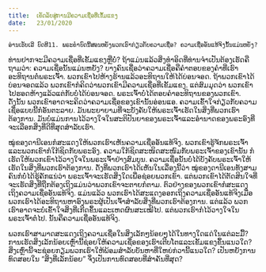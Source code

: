 ```yaml
---
title:  ເຄັດລັບສູ່ການມີຄວາມເຊື່ອທີ່ເຂັ້ມແຂງ
date:   23/01/2020
---
```


`ອ່ານເຮັບເລີ ບົດທີ11. ພຣະຄຳບົດນີ້ສອນຫຍັງພວກເຮົາກ່ຽວກັບຄວາມເຊື່ອ? ຄວາມເຊື່ອອັນແທ້ຈິງນັ້ນແມ່ນຫຍັງ?`

ທ່ານຢາກຈະມີຄວາມເຊື່ອທີ່ເຂັ້ມແຂງຫຼືບໍ່? ຖ້າແມ່ນແລ້ວສິ່ງທຳອິດທີ່ທ່ານຈຳເປັນຕ້ອງເຮັດຄືຖາມວ່າ: ຄວາມເຊື່ອນັ້ນແມ່ນຫຍັງ? ບາງຄົນເຊື່ອວ່າຄວາມເຊື່ອຄືຄຳຕອບຂອງຄຳທີ່ເຮົາອະທິຖານຕໍ່ພຣະເຈົ້າ. ພວກເຂົາໄປຫ້າງຮ້ານແລ້ວອະທິຖານໃຫ້ໄດ້ບ່ອນຈອດ. ຖ້າພວກເຂົາໄດ້ບ່ອນຈອດແລ້ວ ພວກເຂົາກໍຄິດວ່າພວກເຂົາມີຄວາມເຊື່ອທີ່ເຂັ້ມແຂງ. ແຕ່ສົມມຸດວ່າ ພວກເຂົາໄປຮອດຫ້າງແລ້ວແຕ່ກັບບໍ່ໄດ້ບ່ອນຈອດ. ພຣະເຈົ້າບໍ່ໄດ້ຕອບຄຳອະທິຖານຂອງພວກເຂົາ. ດັ່ງນັ້ນ ພວກເຂົາອາດຈະຄິດວ່າຄວາມເຊື່ອຂອງເຂົານັ້ນອ່ອນແອ. ຄວາມເຂົ້າໃຈກ່ຽວກັບຄວາມເຊື່ອແບບນີ້ກໍອັນຕະລາຍ. ມັນພະຍາຍາມທີ່ຈະບັງຄັບໃຫ້ພຣະເຈົ້າເຮັດໃນສິ່ງທີ່ພວກເຮົາຕ້ອງການ. ມັນບໍ່ແມ່ນການໄວ້ວາງໃຈໃນສະຕິປັນຍາຂອງພຣະເຈົ້າແລະອຳນາດຂອງພຣະອົງທີ່ຈະເລືອກສິ່ງທີ່ດີທີ່ສຸດສຳລັບເຮົາ.

ໝູ່ຂອງດານີເອນກໍສະແດງໃຫ້ພວກເຮົາເຫັນຄວາມເຊື່ອອັນແທ້ຈິງ. ພວກເຂົາຮູ້ຈັກພຣະເຈົ້າແລະພວກເຂົາກໍໃກ້ຊິດກັບພຣະອົງ. ຄວາມໃກ້ຊິດສະໜິດສະໜົມກັບພຣະເຈົ້າຂອງເຂົານັ້ນ ກໍເຮັດໃຫ້ພວກເຂົາໄວ້ວາງໃຈໃນພຣະເຈົ້າຢ່າງສົມບູນ. ຄວາມເຊື່ອນັ້ນບໍ່ໄດ້ບັງຄັບພຣະເຈົ້າໃຫ້ເຮັດໃນສິ່ງທີ່ພວກເຮົາຕ້ອງການ. ດັ່ງທີ່ພວກເຮົາໄດ້ເຫັນໃນເລື່ອງນີ້ວ່າ ໝູ່ຂອງດານີເອນທັງສາມຄົນກໍບໍ່ໄດ້ຮູ້ຄັກແນ່ວ່າ ພຣະເຈົ້າຈະເຮັດສິ່ງໃດເພື່ອຊ່ອຍພວກເຂົາ. ແຕ່ພວກເຂົາໄດ້ຕັດສິນໃຈທີ່ຈະເຮັດສິ່ງທີ່ຖືກຕ້ອງເຖິງແມ່ນວ່າພວກເຂົາຈະຕາຍກໍຕາມ. ຕົວຢ່າງຂອງພວກເຂົາກໍສະແດງເຖິງຄວາມເຊື່ອອັນແທ້ຈິງ. ແມ່ນແລ້ວ ພວກເຮົາໄດ້ສະແດງອອກເຖິງຄວາມເຊື່ອອັນແທ້ຈິງເມື່ອພວກເຮົາໄດ້ອະທິຖານຫາອົງພຣະຜູ້ເປັນເຈົ້າສຳລັບສິ່ງທີ່ພວກເຮົາຕ້ອງການ. ແຕ່ແລ້ວ ພວກເຮົາອາດຈະບໍ່ເຂົ້າໃຈສິ່ງທີ່ເກີດຂຶ້ນແລະເຫດຜົນສະເໝີໄປ. ແຕ່ພວກເຮົາກໍໄວ້ວາງໃຈໃນພຣະເຈົ້າຕໍ່ໄປ. ນັ້ນຄືຄວາມເຊື່ອອັນແທ້ຈິງ. 

ພວກເຮົາສາມາດສະແດງເຖິງຄວາມເຊື່ອໃນສິ່ງເລັກໆນ້ອຍໆໄດ້ໃນທາງໃດແດ່ໃນແຕ່ລະມື້? ການເຮັດສິ່ງເລັກນ້ອຍເຫຼົ່ານີ້ຊ່ອຍໃຫ້ຄວາມເຊື່ອຂອງເຮົາເຕີບໂຕແລະເຂັ້ມແຂງຂຶ້ນແນວໃດ? ສິ່ງເຫຼົ່ານີ້ຈະຊ່ອຍກຽມພວກເຮົາໃຫ້ພ້ອມສຳລັບບັນຫາທີ່ໃຫຍ່ກ່ວານີ້ແນວໃດ? ເປັນຫຍັງການທົດສອບໃນ “ສິ່ງທີ່ເລັກນ້ອຍ” ຈຶ່ງເປັນການທົດສອບທີ່ສຳຄັນທີ່ສຸດ?